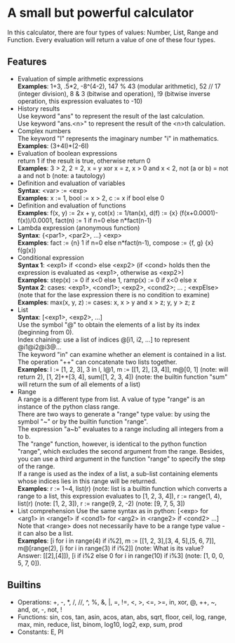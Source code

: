 # A small but powerful calculator

In this calculator, there are four types of values: Number, List, Range and Function.
Every evaluation will return a value of one of these four types.  

## Features

- Evaluation of simple arithmetic expressions  
    **Examples**: 1+3, .5*2, -8^(4-2), 147 % 43 (modular arithmetic), 52 // 17 (integer division), 8 & 3 (bitwise and operation), !9 (bitwise inverse operation, this expression evaluates to -10)
- History results  
    Use keyword "ans" to represent the result of the last calculation.  
    Use keyword "ans.\<n>" to represent the result of the \<n>th calculation.
- Complex numbers  
    The keyword "I" represents the imaginary number "i" in mathematics.  
    **Examples**: (3+4I)*(2-6I)
- Evaluation of boolean expressions  
    return 1 if the result is true, otherwise return 0  
    **Examples**: 3 > 2, 2 = 2, x = y xor x = z, x > 0 and x < 2, not (a or b) = not a and not b (note: a tautology)
- Definition and evaluation of variables  
    **Syntax**: \<var> := \<exp>  
    **Examples**: x := 1, bool := x > 2, c := x if bool else 0
- Definition and evaluation of functions  
    **Examples**: f(x, y) := 2x + y, cot(x) := 1/tan(x), d(f) := {x} (f(x+0.0001)-f(x))/0.0001, fact(n) := 1 if n=0 else n*fact(n-1)
- Lambda expression (anonymous function)  
    **Syntax**: {\<par1>, \<par2>, ...} \<exp>  
    **Examples**: fact := {n} 1 if n=0 else n*fact(n-1), compose := {f, g} {x} f(g(x))
- Conditional expression  
    **Syntax 1**: \<exp1> if \<cond> else \<exp2> (if \<cond> holds then the expression is evaluated as \<exp1>, otherwise as \<exp2>)  
    **Examples**: step(x) := 0 if x<0 else 1, ramp(x) := 0 if x<0 else x  
    **Syntax 2**: cases: \<exp1>, \<cond1>; \<exp2>, \<cond2>; ... ; \<expElse> (note that for the lase expression there is no condition to examine)  
    **Examples**: max(x, y, z) := cases: x, x > y and x > z; y, y > z; z
- List  
    **Syntax**: [\<exp1>, \<exp2>, ...]  
    Use the symbol "@" to obtain the elements of a list by its index (beginning from 0).  
    Index chaining: use a list of indices @[i1, i2, ...] to represent @i1@i2@i3@...  
    The keyword "in" can examine whether an element is contained in a list.  
    The operation "++" can concatenate two lists together.  
    **Examples**: l := [1, 2, 3], 3 in l, l@1, m := [[1, 2], [3, 4]], m@[0, 1] (note: will return 2), [1, 2]++[3, 4], sum([1, 2, 3, 4]) (note: the builtin function "sum" will return the sum of all elements of a list)  
- Range  
    A range is a different type from list. A value of type "range" is an instance of the python class range.  
    There are two ways to generate a "range" type value: by using the symbol "~" or by the builtin function "range".  
    The expression "a~b" evaluates to a range including all integers from a to b.  
    The "range" function, however, is identical to the python function "range", which excludes the second argument from the range. Besides, you can use a third argument in the function "range" to specify the step of the range.  
    If a range is used as the index of a list, a sub-list containing elements whose indices lies in this range will be returned.  
    **Examples**: r := 1~4, list(r) (note: list is a builtin function which converts a range to a list, this expression evaluates to [1, 2, 3, 4]), r := range(1, 4), list(r) (note: [1, 2, 3]), r := range(9, 2, -2) (note: [9, 7, 5, 3])
- List comprehension
    Use the same syntax as in python: [\<exp> for \<arg1> in \<range1> if \<cond1> for \<arg2> in \<range2> if \<cond2> ...]  
    Note that \<range> does not necessarily have to be a range type value - it can also be a list.  
    **Examples**: [i for i in range(4) if i%2], m := [[1, 2, 3],[3, 4, 5],[5, 6, 7]], m@[range(2), [i for i in range(3) if i%2]] (note: What is its value? Answer: [[2],[4]]), [i if i%2 else 0 for i in range(10) if i%3] (note: [1, 0, 0, 5, 7, 0]).  

## Builtins

- Operations: +, -, *, /, //, ^, %, &, |, =, !=, <, >, <=, >=, in, xor, @, ++, ~, and, or, -, not, !
- Functions: sin, cos, tan, asin, acos, atan, abs, sqrt, floor, ceil, log, range, max, min, reduce, list, binom, log10, log2, exp, sum, prod
- Constants: E, PI  
